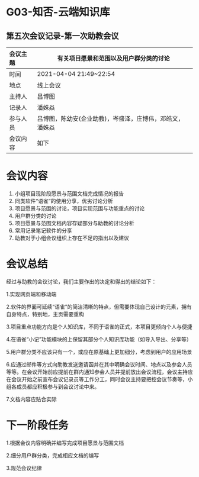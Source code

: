 # G03-知否-云端知识库

## 第五次会议记录-第一次助教会议

| 会议主题   | 有关项目愿景和范围以及用户群分类的讨论 |
| :-------  | ---------------------------- |
| 时间      | 2021-04-04 21:49~22:54 |
| 地点      | 线上会议               |
| 主持人    | 吕博图                 |
| 记录人    | 潘姝焱                    |
| 参与人员  | 吕博图，陈幼安(企业助教)，岑盛泽，庄博伟，邓皓文，潘姝焱 |
| 会议内容  | 如下                         |



# 会议内容

1. 小组项目现阶段愿景与范围文档完成情况的报告
2. 同类软件“语雀”的使用分享，优劣讨论分析
3. 项目愿景与范围的讨论，项目实现范围与功能重点的讨论
4. 用户群分类的讨论
5. 项目愿景与范围文档内容存疑部分与助教的讨论分析
6. 常用记录笔记软件的分享
7. 助教对于小组会议组织上存在不足的指出以及建议





# 会议总结

经过与助教的会议讨论，我们主要作出的决定和得出的结论如下：

1.实现网页端和移动端

2.软件的界面可延续“语雀”的简洁清晰的特点，但需要体现自己设计的元素，拥有自身特点，特别地，主页需要重构

3.项目重点功能方向是个人知识库，不同于语雀的正式，本项目更倾向个人与便捷

4.在语雀“小记”功能模块的上保留其部分个人知识库功能（如导入导出、分享等）

5.用户群分类不应该只有一个，或应在原基础上更加细分，考虑到用户的应用场景

6.应通过邮件等方式向助教发送邀请函并在其中明确会议时间、地点以及参会人员等等。在会议开始前应提前在群内通知参会人员并提前放出会议流程，会议主持应在会议开始之前宣布会议记录员等工作分工，同时会议主持要把控会议节奏等，小组各成员都应积极参与到会议讨论中来。

7.文档内容应贴合实际



# 下一阶段任务

1.根据会议内容明确并编写完成项目愿景与范围文档

2.细分用户群分类，完成相应文档的编写

3.规范会议纪律